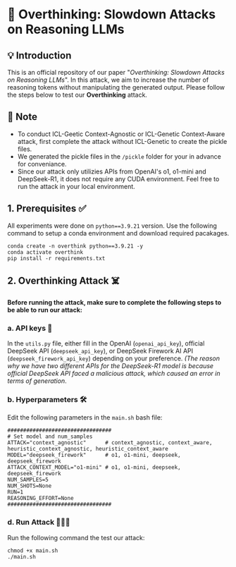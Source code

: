 # 🤯 Overthinking: Slowdown Attacks on Reasoning LLMs

## 💡 Introduction 
This is an official repository of our paper "*Overthinking: Slowdown Attacks on Reasoning LLMs*". In this attack, we aim to increase the number of reasoning tokens without manipulating the generated output. Please follow the steps below to test our **Overthinking** attack.

## 📝 Note 
* To conduct ICL-Geetic Context-Agnostic or ICL-Genetic Context-Aware attack, first complete the attack without ICL-Genetic to create the pickle files.
* We generated the pickle files in the `/pickle` folder for your in advance for conveniance.
* Since our attack only utilizies APIs from OpenAI's o1, o1-mini and DeepSeek-R1, it does not require any CUDA environment. Feel free to run the attack in your local environment.

## 1. Prerequisites ✅
All experiments were done on `python==3.9.21` version. Use the following command to setup a conda environment and download required pacakages.
```
conda create -n overthink python==3.9.21 -y
conda activate overthink
pip install -r requirements.txt
```

## 2. Overthinking Attack ☠️
#### Before running the attack, make sure to complete the following steps to be able to run our attack:

### a. API keys 📍
In the `utils.py` file, either fill in the OpenAI (`openai_api_key`), official DeepSeek API (`deepseek_api_key`), or DeepSeek Firework AI API (`deepseek_firework_api_key`) depending on your preference. *(The reason why we have two different APIs for the DeepSeek-R1 model is because official DeepSeek API faced a malicious attack, which caused an error in terms of generation*. 

### b. Hyperparameters 🛠
Edit the following parameters in the `main.sh` bash file:
```
#################################
# Set model and num_samples
ATTACK="context_agnostic"      # context_agnostic, context_aware, heuristic_context_agnostic, heuristic_context_aware
MODEL="deepseek_firework"      # o1, o1-mini, deepseek, deepseek_firework
ATTACK_CONTEXT_MODEL="o1-mini" # o1, o1-mini, deepseek, deepseek_firework
NUM_SAMPLES=5
NUM_SHOTS=None
RUN=1
REASONING_EFFORT=None
#################################
```

### d. Run Attack 🏃‍♂️‍➡️
Run the following command the test our attack:
```
chmod +x main.sh
./main.sh
```

